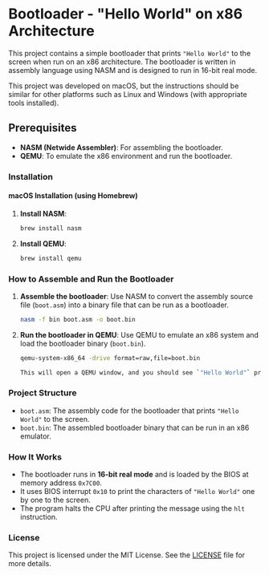 # Bootloader - "Hello World" on x86 Architecture

This project contains a simple bootloader that prints `"Hello World"` to the screen when run on an x86 architecture. The bootloader is written in assembly language using NASM and is designed to run in 16-bit real mode.

This project was developed on macOS, but the instructions should be similar for other platforms such as Linux and Windows (with appropriate tools installed).

## Prerequisites

- **NASM (Netwide Assembler)**: For assembling the bootloader.
- **QEMU**: To emulate the x86 environment and run the bootloader.

### Installation

#### macOS Installation (using Homebrew)

1. **Install NASM**:
   ```bash
   brew install nasm

2. **Install QEMU**:
   ```bash
   brew install qemu

### How to Assemble and Run the Bootloader

1. **Assemble the bootloader**:
   Use NASM to convert the assembly source file (`boot.asm`) into a binary file that can be run as a bootloader.

   ```bash
   nasm -f bin boot.asm -o boot.bin

2. **Run the bootloader in QEMU**:
   Use QEMU to emulate an x86 system and load the bootloader binary (`boot.bin`).

   ```bash
   qemu-system-x86_64 -drive format=raw,file=boot.bin

   This will open a QEMU window, and you should see `"Hello World"` printed to the screen.

### Project Structure

- `boot.asm`: The assembly code for the bootloader that prints `"Hello World"` to the screen.
- `boot.bin`: The assembled bootloader binary that can be run in an x86 emulator.

### How It Works

- The bootloader runs in **16-bit real mode** and is loaded by the BIOS at memory address `0x7C00`.
- It uses BIOS interrupt `0x10` to print the characters of `"Hello World"` one by one to the screen.
- The program halts the CPU after printing the message using the `hlt` instruction.

### License

This project is licensed under the MIT License. See the [LICENSE](LICENSE) file for more details.